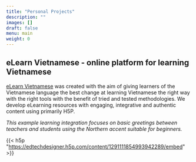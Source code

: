 ```yaml
---
title: "Personal Projects"
description: ""
images: []
draft: false
menu: main
weight: 0
---
```


## eLearn Vietnamese - online platform for learning Vietnamese
[eLearn Vietnamese](https://www.elearnvietnamese.com/) was created with the aim of giving learners of the Vietnamese language the best change at learning Vietnamese the right way with the right tools with the benefit of tried and tested methodologies. We develop eLearning resources with engaging, integrative and authentic content using primarily H5P.

*This example learning integration focuses on basic greetings between teachers and students using the Northern accent suitable for beginners.*

{{< h5p "https://edtechdesigner.h5p.com/content/1291111854993942289/embed" >}}
